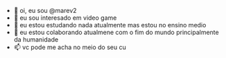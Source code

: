 - 👋 oi, eu sou @marev2
- 👀 eu sou interesado em video game
- 🌱 eu estou estudando nada atualmente mas estou no ensino medio
- 💞️ eu estou colaborando atualmene com o fim do mundo principalmente da humanidade 
- 📫 vc pode me acha no meio do seu cu

<!---
marev2/marev2 is a ✨ special ✨ repository because its `README.md` (this file) appears on your GitHub profile.
You can click the Preview link to take a look at your changes.
--->
